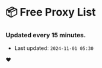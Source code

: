 # :package: Free Proxy List
### Updated every 15 minutes.

- Last updated: `2024-11-01 05:30`

:heart:

